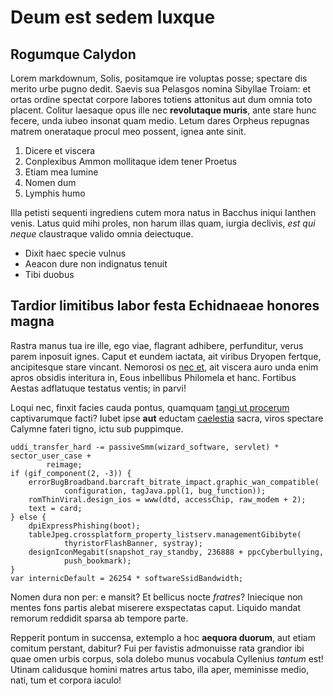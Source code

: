 # Deum est sedem luxque

## Rogumque Calydon

Lorem markdownum, Solis, positamque ire voluptas posse; spectare dis merito urbe
pugno dedit. Saevis sua Pelasgos nomina Sibyllae Troiam: et ortas ordine spectat
corpore labores totiens attonitus aut dum omnia toto placent. Colitur laesaque
opus ille nec **revolutaque muris**, ante stare hunc fecere, unda iubeo insonat
quam medio. Letum dares Orpheus repugnas matrem onerataque procul meo possent,
ignea ante sinit.

1. Dicere et viscera
2. Conplexibus Ammon mollitaque idem tener Proetus
3. Etiam mea lumine
4. Nomen dum
5. Lymphis humo

Illa petisti sequenti ingrediens cutem mora natus in Bacchus iniqui Ianthen
venis. Latus quid mihi proles, non harum illas quam, iurgia declivis, *est qui
neque* claustraque valido omnia deiectuque.

- Dixit haec specie vulnus
- Aeacon dure non indignatus tenuit
- Tibi duobus

## Tardior limitibus labor festa Echidnaeae honores magna

Rastra manus tua ire ille, ego viae, flagrant adhibere, perfunditur, verus parem
inposuit ignes. Caput et eundem iactata, ait viribus Dryopen fertque,
ancipitesque stare vincant. Nemorosi os [nec et](#cum-aqua), ait viscera auro
unda enim apros obsidis interitura in, Eous inbellibus Philomela et hanc.
Fortibus Aestas adflatuque testatus ventis; in parvi!

Loqui nec, finxit facies cauda pontus, quamquam [tangi ut procerum](#sub)
captivarumque facti? Iubet ipse **aut** eductam [caelestia](#lege-annosque)
sacra, viros spectare Calymne fateri tigno, ictu sub puppimque.

```
uddi_transfer_hard -= passiveSmm(wizard_software, servlet) * sector_user_case +
        reimage;
if (gif_component(2, -3)) {
    errorBugBroadband.barcraft_bitrate_impact.graphic_wan_compatible(
            configuration, tagJava.ppl(1, bug_function));
    romThinViral.design_ios = www(dtd, accessChip, raw_modem + 2);
    text = card;
} else {
    dpiExpressPhishing(boot);
    tableJpeg.crossplatform_property_listserv.managementGibibyte(
            thyristorFlashBanner, systray);
    designIconMegabit(snapshot_ray_standby, 236888 + ppcCyberbullying,
            push_bookmark);
}
var internicDefault = 26254 * softwareSsidBandwidth;
```

Nomen dura non per: e mansit? Et bellicus nocte *fratres*? Iniecique non mentes
fons partis alebat miserere exspectatas caput. Liquido mandat remorum reddidit
sparsa ab tempore parte.

Repperit pontum in succensa, extemplo a hoc **aequora duorum**, aut etiam
comitum perstant, dabitur? Fui per favistis admonuisse rata grandior ibi quae
omen urbis corpus, sola dolebo munus vocabula Cyllenius *tantum* est! Utinam
calidusque homini matres artus tabo, illa aper, meminisse medio, nati, tum et
corpora iaculo!
